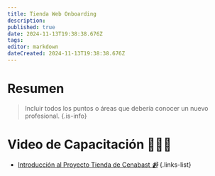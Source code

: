 ```yaml
---
title: Tienda Web Onboarding
description: 
published: true
date: 2024-11-13T19:38:38.676Z
tags: 
editor: markdown
dateCreated: 2024-11-13T19:38:38.676Z
---
```


# Resumen

> Incluir todos los puntos o áreas que debería conocer un nuevo profesional.
{.is-info}

# Video de Capacitación 🧑🏻‍🎓

- [Introducción al Proyecto Tienda de Cenabast *📹*](https://youtu.be/nvYJF4wIX7k)
{.links-list}